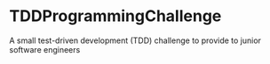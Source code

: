 # TDDProgrammingChallenge
A small test-driven development (TDD) challenge to provide to junior software engineers
